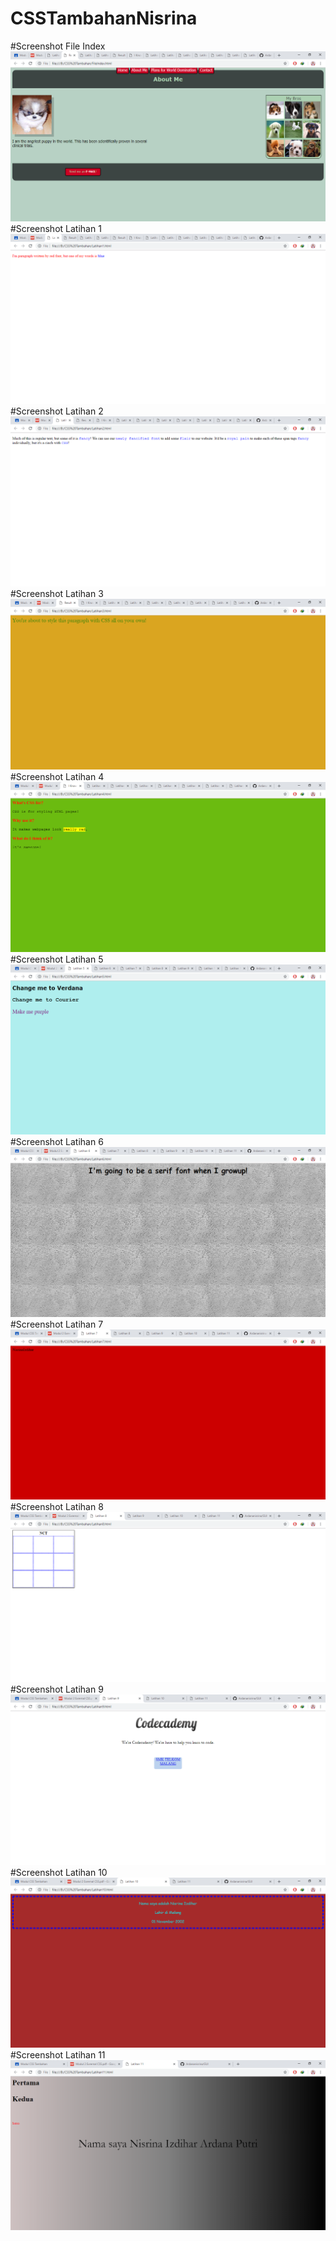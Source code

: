 # CSSTambahanNisrina
#Screenshot File Index
![alt](https://github.com/Ardananisrina/CSSTambahanNisrina/blob/master/fileindex.png?raw=true)
#Screenshot Latihan 1
![alt](https://github.com/Ardananisrina/CSSTambahanNisrina/blob/master/latihan1.png?raw=true)
#Screenshot Latihan 2
![alt](https://github.com/Ardananisrina/CSSTambahanNisrina/blob/master/latihan2.png?raw=true)
#Screenshot Latihan 3
![alt](https://github.com/Ardananisrina/CSSTambahanNisrina/blob/master/latihan3.png?raw=true)
#Screenshot Latihan 4
![alt](https://github.com/Ardananisrina/CSSTambahanNisrina/blob/master/latihan4.png?raw=true)
#Screenshot Latihan 5
![alt](https://github.com/Ardananisrina/CSSTambahanNisrina/blob/master/latihan5.png?raw=true)
#Screenshot Latihan 6
![alt](https://github.com/Ardananisrina/CSSTambahanNisrina/blob/master/latihan6.png?raw=true)
#Screenshot Latihan 7
![alt](https://github.com/Ardananisrina/CSSTambahanNisrina/blob/master/latihan7.png?raw=true)
#Screenshot Latihan 8
![alt](https://github.com/Ardananisrina/CSSTambahanNisrina/blob/master/latihan8.png?raw=true)
#Screenshot Latihan 9
![alt](https://github.com/Ardananisrina/CSSTambahanNisrina/blob/master/latihan9.png?raw=true)
#Screenshot Latihan 10
![alt](https://github.com/Ardananisrina/CSSTambahanNisrina/blob/master/latihan10.png?raw=true)
#Screenshot Latihan 11
![alt](https://github.com/Ardananisrina/CSSTambahanNisrina/blob/master/latihan11.png?raw=true)
